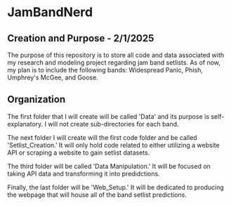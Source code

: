 # JamBandNerd

## Creation and Purpose - 2/1/2025
The purpose of this repository is to store all code and data associated with my research and modeling project regarding jam band setlists. As of now, my plan is to include the following bands: Widespread Panic, Phish, Umphrey's McGee, and Goose. 

## Organization
The first folder that I will create will be called 'Data' and its purpose is self-explanatory. I will not create sub-directories for each band.

The next folder I will create will the first code folder and be called 'Setlist_Creation.' It will only hold code related to either utilizing a website API or scraping a website to gain setlist datasets. 

The third folder will be called 'Data Manipulation.' It will be focused on taking API data and transforming it into predidctions.

Finally, the last folder will be 'Web_Setup.' It will be dedicated to producing the webpage that will house all of the band setlist predictions. 
